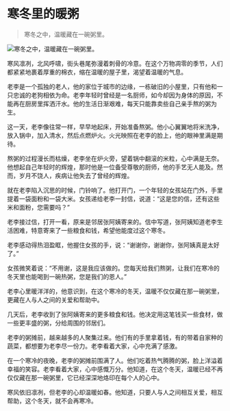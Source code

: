 # 寒冬里的暖粥

> 寒冬之中，温暖藏在一碗粥里。

![寒冬之中，温暖藏在一碗粥里。](/images/697c35c822c642708f51554b336fae7f.jpg)

寒风凛冽，北风呼啸，街头巷尾弥漫着刺骨的冷意。在这个万物凋零的季节，人们都紧紧地裹着厚重的棉衣，缩在温暖的屋子里，渴望着温暖的气息。

老李是一个孤独的老人，他的家位于城市的边缘，一栋破旧的小屋里，只有他和一只忠诚的老狗相依为命。老李年轻时曾经是一名厨师，如今却因为身体的原因，不能再在厨房里挥洒汗水。他的生活日渐艰难，每天只能靠卖些自己亲手熬的粥为生。

这一天，老李像往常一样，早早地起床，开始准备熬粥。他小心翼翼地将米洗净，放入锅中，加入清水，然后点燃炉火。火光映照在老李的脸上，他的眼神里满是期待。

熬粥的过程漫长而枯燥，老李坐在炉火旁，望着锅中翻滚的米粒，心中满是无奈。他想起自己年轻时的辉煌，那时他是一位备受尊敬的厨师，他的手艺无人能及。然而，岁月不饶人，疾病让他失去了曾经的辉煌。

就在老李陷入沉思的时候，门铃响了。他打开门，一个年轻的女孩站在门外，手里提着一袋面粉和一袋大米。女孩递给老李一封信，说道：“这是您的信，还有这些米和面粉，您需要吗？”

老李接过信，打开一看，原来是邻居张阿姨寄来的。信中写道，张阿姨知道老李生活困难，特意寄来了一些粮食和钱，希望他能度过这个寒冬。

老李感动得热泪盈眶，他握住女孩的手，说：“谢谢你，谢谢你，张阿姨真是太好了。”

女孩微笑着说：“不用谢，这是我应该做的。您每天给我们熬粥，让我们在寒冷的冬天里也能喝到一碗热粥，您是我们的恩人。”

老李心里暖洋洋的，他意识到，在这个寒冷的冬天，温暖不仅仅藏在那一碗粥里，更藏在人与人之间的关爱和帮助中。

几天后，老李收到了张阿姨寄来的更多粮食和钱。他决定用这笔钱买一些食材，做一些更丰盛的粥，分给周围的邻居们。

老李的粥摊前，越来越多的人聚集过来。他们有的手里拿着钱，有的带着自家种的蔬菜，都想要为老李尽一份力。老李看着大家，心中充满了感激。

在一个寒冷的夜晚，老李的粥摊前围满了人。他们吃着热气腾腾的粥，脸上洋溢着幸福的笑容。老李看着大家，心中感慨万分。他知道，在这个冬天，温暖已经不再仅仅藏在那一碗粥里，它已经深深地烙印在每个人的心中。

寒风依旧凛冽，但老李的心却温暖如春。他知道，只要人与人之间相互关爱，相互帮助，这个冬天，就不会再寒冷。